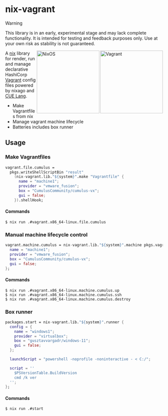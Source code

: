 # nix-vagrant
> [!WARNING]  
> This library is in an early, experimental stage and may lack complete functionality. It is intended for testing and feedback purposes only. Use at your own risk as stability is not guaranteed.

<img src="https://r7.pngegg.com/path/339/633/226/5bbbb587d6390-358f94abbaa945123d02c06a05c46ab4.png" width="200" align="right" alt="Vagrant">
<img src="https://nixos.org/logo/nixos-logo-only-hires.png" width="200" align="right" alt="NixOS">


A [nix](https://zero-to-nix.com/concepts/nix-language) library for render, run and manage declarative HashiCorp [Vagrant](https://www.vagrantup.com/) config files powered by nixago and [CUE Lang](https://cuelang.org/).
* Make Vagrantfiles from nix
* Manage vagrant machine lifecycle
* Batteries includes box runner

## Usage
### Make Vagrantfiles
```nix
vagrant.file.cumulus = 
  pkgs.writeShellScriptBin "result"
    (nix-vagrant.lib."${system}".make "Vagrantfile" {
      name = "machine1";
      provider = "vmware_fusion";
      box = "CumulusCommunity/cumulus-vx";
      gui = false;
    }).shellHook;
```

#### Commands
```commandline
$ nix run .#vagrant.x86_64-linux.file.cumulus
```

### Manual machine lifecycle control
```nix
vagrant.machine.cumulus = nix-vagrant.lib."${system}".machine pkgs.vagrant {
  name = "machine1";
  provider = "vmware_fusion";
  box = "CumulusCommunity/cumulus-vx";
  gui = false;
};
```
#### Commands
```commandline
$ nix run .#vagrant.x86_64-linux.machine.cumulus.up
$ nix run .#vagrant.x86_64-linux.machine.cumulus.ssh
$ nix run .#vagrant.x86_64-linux.machine.cumulus.destroy
```

### Box runner
```nix
packages.start = nix-vagrant.lib."${system}".runner {
  config = {
    name = "windows1";
    provider = "virtualbox";
    box = "gusztavvargadr/windows-11";
    gui = false;
  };

  launchScript = "powershell -noprofile -noninteractive - < C:/";

  script = ''
    $PSVersionTable.BuildVersion
    cmd /k ver
  '';
};
```

#### Commands
```commandline
$ nix run .#start
```


